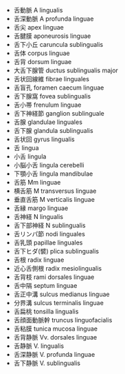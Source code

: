 - 舌動脈 A lingualis
- 舌深動脈 A profunda linguae
- 舌尖 apex linguae
- 舌腱膜 aponeurosis linguae
- 舌下小丘 caruncula sublingualis
- 舌体 corpus linguae
- 舌背 dorsum linguae
- 大舌下腺管 ductus sublingualis major
- 舌状回線維 fibrae linguales
- 舌盲孔 foramen caecum linguae
- 舌下腺窩 fovea sublingualis
- 舌小帯 frenulum linguae
- 舌下神経節 ganglion sublinguale
- 舌腺 glandulae linguales
- 舌下腺 glandula sublingualis
- 舌状回 gyrus lingualis
- 舌 lingua
- 小舌 lingula
- 小脳小舌 lingula cerebelli
- 下顎小舌 lingula mandibulae
- 舌筋 Mm linguae
- 横舌筋 M transversus linguae
- 垂直舌筋 M verticalis linguae
- 舌縁 margo linguae
- 舌神経 N lingualis
- 舌下部神経 N sublingualis
- 舌リンパ節 nodi linguales
- 舌乳頭 papillae linguales
- 舌下ヒダ(襞) plica sublingualis
- 舌根 radix linguae
- 近心舌側根 radix mesiolingualis
- 舌背枝 rami dorsales linguae
- 舌中隔 septum linguae
- 舌正中溝 sulcus medianus linguae
- 分界溝 sulcus terminalis linguae
- 舌扁桃 tonsilla lingualis
- 舌顔面動脈幹 truncus linguofacialis
- 舌粘膜 tunica mucosa linguae
- 舌背静脈 Vv. dorsales linguae
- 舌静脈 V. lingualis
- 舌深静脈 V. profunda linguae
- 舌下静脈 V. sublingualis
